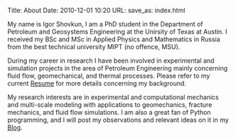 Title: About
Date: 2010-12-01 10:20
URL:
save_as: index.html


My name is Igor Shovkun, I am a PhD student in the Department of Petroleum and Geosystems Engineering 
at the Unirsity of Texas at Austin. I received my BSc and MSc in Applied Physics and Mathematics in Russia
from the best technical university MIPT (no offence, MSU).   

During my career in research I have been involved in experimental and simulation projects
in the area of Petroleum Engineering mainly concerning fluid flow, geomechanical, and thermal processes. Please refer to my current [Resume](pages/resume.html) for more details concerning my background.

My research interests are in experimental and computational mechanics and multi-scale modeling with applications to geomechanics, fracture mechanics, and fluid flow simulations. I am also a great fan of Python programming, and I will post my observations and relevant ideas on it in my [Blog](category/blog.html).
